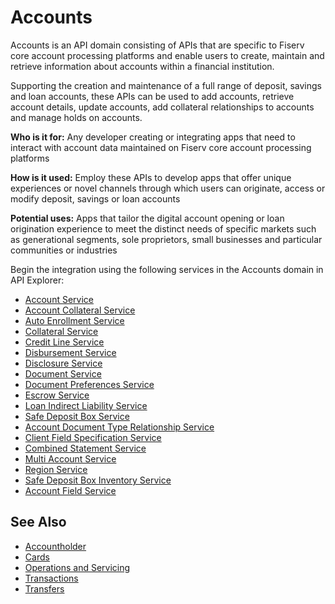 # Accounts

Accounts is an API domain consisting of APIs that are specific to Fiserv core account processing platforms and enable users to create, maintain and retrieve information about accounts within a financial institution.

Supporting the creation and maintenance of a full range of deposit, savings and loan accounts, these APIs can be used to add accounts, retrieve account details, update accounts, add collateral relationships to accounts and manage holds on accounts. 

**Who is it for:** Any developer creating or integrating apps that need to interact with account data maintained on Fiserv core account processing platforms

**How is it used:** Employ these APIs to develop apps that offer unique experiences or novel channels through which users can originate, access or modify deposit, savings or loan accounts

**Potential uses:** Apps that tailor the digital account opening or loan origination experience to meet the distinct needs of specific markets such as generational segments, sole proprietors, small businesses and particular communities or industries

Begin the integration using the following services in the Accounts domain in API Explorer:
* [Account Service](../api/?type=post&path=/acctservice/acctmgmt/accounts)
* [Account Collateral Service](../api/?type=post&path=/acctcollateralrelservice/collateral/acctcollateral)
* [Auto Enrollment Service](../api/?type=post&path=/autoenrollmentservice/acctmgmt/autoenrollment)
* [Collateral Service](../api/?type=post&path=/autoenrollmentservice/acctmgmt/autoenrollment)
* [Credit Line Service](../api/?type=post&path=/creditlineservice/lending/creditLines)
* [Disbursement Service](../api/?type=post&path=/disbursementservice/lending/disbursement)
* [Disclosure Service](../api/?type=post&path=/disclosureservice/acctmgmt/disclosures)
* [Document Service](../api/?type=post&path=/documentservice/document/document)
* [Document Preferences Service](../api/?type=post&path=/epreferenceservice/epreference/ePreferences)
* [Escrow Service](../api/?type=post&path=/escrowservice/lending/escrow)
* [Loan Indirect Liability Service](../api/?type=post&path=/loanindirectliabilityservice/lending/indirectLiability)
* [Safe Deposit Box Service](../api/?type=post&path=/safedepositboxservice/safedepositbox/safedepositbox)
* [Account Document Type Relationship Service](../api/?type=post&path=/acctdoctyperelservice/acctmgmt/acctdoctyperel/secured)
* [Client Field Specification Service](../api/?type=post&path=/clientfieldspecservice/partyacctsvc/clientFieldSpec/secured)
* [Combined Statement Service](../api/?type=post&path=/combinedstmtservice/acctmgmt/combinedstmt/secured)
* [Multi Account Service](../api/?type=post&path=/multiacctservice/acctmgmt/accounts/list/secured)
* [Region Service](../api/?type=post&path=/regionservice/servicing/region/secured)
* [Safe Deposit Box Inventory Service](../api/?type=post&path=/safedepositboxinvservice/safedepositbox/safedepositboxinv/secured)
* [Account Field Service](../api/?type=put&path=/acctfieldservice/acctmgmt/acctfield)

## See Also
- [Accountholder](?path=docs/fintechs/accountholder.md "Click to open")
- [Cards](?path=docs/fintechs/cards.md "Click to open")
- [Operations and Servicing](?path=docs/fintechs/servicing.md "Click to open")
- [Transactions](?path=docs/fintechs/transactions.md "Click to open")
- [Transfers](?path=docs/fintechs/transfers.md "Click to open")
